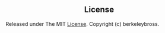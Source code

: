 <h2 align="center">License</h2>

Released under The MIT [License](./LICENSE). Copyright (c) berkeleybross.
